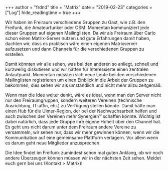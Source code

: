 +++
author = "frdnd"
title = "Matrix"
date = "2019-02-23"
categories = ["Log"]
hide_readingtime = true
+++

Wir haben im Freiraum verschiedene Gruppen zu Gast, wie z.B. den Freifunk, die Amateurfunker oder OSM. Momentan kommuniziert jede dieser Gruppen auf eigenen Mailinglisten. Da wir als Freiraum über Carlo schon einen Matrix-Server nutzen und gute Erfahrungen damit haben, dachten wir, dass es praktisch wäre einen eigenen Matrixserver aufzusetzen und dann Channels für die verschiedenen Gruppen zu erstellen.

Damit könnten wir alle sehen, was bei den anderen so anliegt, schnell und kurzweilig diskutieren und wir hätten für Interessierte einen zentralen Anlaufpunkt. Momentan müssten sich neue Leute bei den verschiedenen Mailinglisten registrieren um einen Einblick in die Arbeit der Gruppen zu bekommen, dies sehen wir als umständlich und nicht mehr allzu zeitgemäß. 

Wenn man die Idee weiter denkt, wäre es ideal, wenn man den Server nicht nur den Freiraumgruppen, sondern weiteren Vereinen (technische Ausrichtung, IT-affin, etc.) zu Verfügung stellen könnte. Damit hätte man einen Hub für die Ulmer-Region, der bei der Nachwuchsarbeit helfen und auch zwischen den Vereinen mehr Synergien™ schaffen könnte. Wichtig ist dabei natürlich, dass jede Gruppe ihre eigene Hoheit über den Channel hat. Es geht uns nicht darum unter dem Freiraum andere Vereine zu versammeln, wir sehen nur, dass wir mehr gewinnen können, wenn wir die Kommunikation auf eine gemeinsame Plattform verlagern. Vor allem wenn es darum geht neue Mitglieder anzusprechen.

Die Idee findet im Freifunk zumindest schon mal guten Anklang, ob wir noch andere Überzeugen können müssen wir in der nächsten Zeit sehen. Meldet euch gern bei uns (Kontakt > Matrix)!


